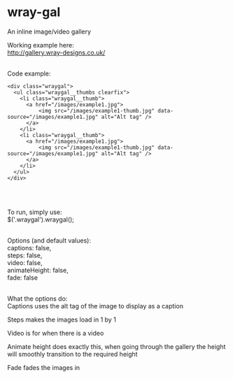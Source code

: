 # wray-gal
An inline image/video gallery

Working example here:<br />
<a href="http://gallery.wray-designs.co.uk/">http://gallery.wray-designs.co.uk/</a><br /><br />

Code example:<br />
```
<div class="wraygal">
  <ul class="wraygal__thumbs clearfix">
    <li class="wraygal__thumb">
      <a href="/images/example1.jpg">
          <img src="/images/example1-thumb.jpg" data-source="/images/example1.jpg" alt="Alt tag" />
      </a>
    </li>
    <li class="wraygal__thumb">
      <a href="/images/example1.jpg">
          <img src="/images/example1-thumb.jpg" data-source="/images/example1.jpg" alt="Alt tag" />
      </a>
    </li>
  </ul>
</div>
```

<br /><br />


To run, simply use:<br />
$('.wraygal').wraygal();
<br />
<br />

Options (and default values):<br />
  captions: false,<br />
  steps: false,<br />
  video: false,<br />
  animateHeight: false,<br />
  fade: false
<br />
<br />
 

What the options do:<br />
Captions uses the alt tag of the image to display as a caption

Steps makes the images load in 1 by 1

Video is for when there is a video 

Animate height does exactly this, when going through the gallery the height will smoothly transition to the required height

Fade fades the images in
